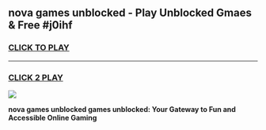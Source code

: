 
## nova games unblocked - Play Unblocked Gmaes & Free #j0ihf
<h3>
<a href="https://news.freeplayer.one?title=nova_games_unblocked&ref=03M">CLICK TO PLAY</a></h3>
<hr>

<h3>
<a href="https://news.freeplayer.one?title=nova_games_unblocked&ref=03M">CLICK 2 PLAY</a>
  
</h3>

<a href="https://news.freeplayer.one?title=nova_games_unblocked&ref=03M"><img src="https://clearcache.store/games.png"></a>


**nova games unblocked games unblocked: Your Gateway to Fun and Accessible Online Gaming**
